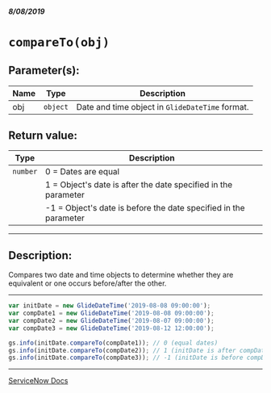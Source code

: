 ##### 8/08/2019
# `compareTo(obj)`

## Parameter(s):
| Name | Type | Description |
|---|---|---|
| obj | `object` | Date and time object in `GlideDateTime` format. |

## Return value:
| Type | Description |
|---|---|
| `number` | 0 = Dates are equal |
|| 1 = Object's date is after the date specified in the parameter |
|| -1 = Object's date is before the date specified in the parameter |

---

## Description:
Compares two date and time objects to determine whether they are equivalent or one occurs before/after the other.

---

```js
var initDate = new GlideDateTime('2019-08-08 09:00:00');
var compDate1 = new GlideDateTime('2019-08-08 09:00:00');
var compDate2 = new GlideDateTime('2019-08-07 09:00:00');
var compDate3 = new GlideDateTime('2019-08-12 12:00:00');

gs.info(initDate.compareTo(compDate1)); // 0 (equal dates)
gs.info(initDate.compareTo(compDate2)); // 1 (initDate is after compDate2)
gs.info(initDate.compareTo(compDate3)); // -1 (initDate is before compDate3)
```

---

[ServiceNow Docs](https://developer.servicenow.com/app.do#!/api_doc?v=madrid&id=r_ScopedGlideDateTimeCompareTo_Object_o)